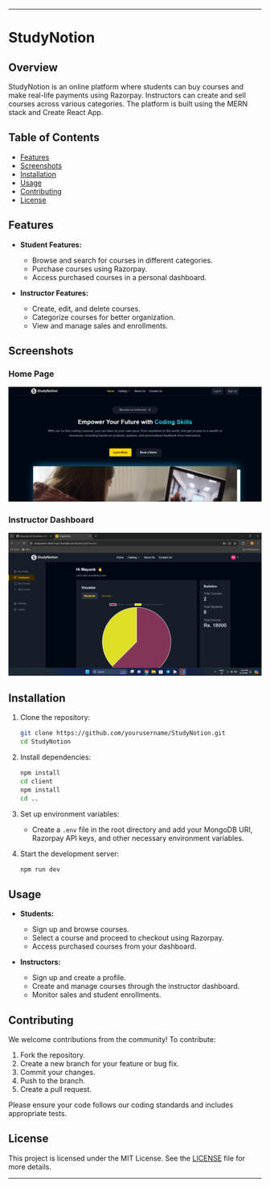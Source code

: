 
---

# StudyNotion

## Overview

StudyNotion is an online platform where students can buy courses and make real-life payments using Razorpay. Instructors can create and sell courses across various categories. The platform is built using the MERN stack and Create React App.

## Table of Contents

- [Features](#features)
- [Screenshots](#screenshots)
- [Installation](#installation)
- [Usage](#usage)
- [Contributing](#contributing)
- [License](#license)

## Features

- **Student Features:**
  - Browse and search for courses in different categories.
  - Purchase courses using Razorpay.
  - Access purchased courses in a personal dashboard.

- **Instructor Features:**
  - Create, edit, and delete courses.
  - Categorize courses for better organization.
  - View and manage sales and enrollments.

## Screenshots

### Home Page

![Home Page](Screenshot%202024-07-30%20130923.png)


### Instructor Dashboard

![Instructor Dashboard](Screenshot%20%2881%29.png)


## Installation

1. Clone the repository:
   ```bash
   git clone https://github.com/yourusername/StudyNotion.git
   cd StudyNotion
   ```

2. Install dependencies:
   ```bash
   npm install
   cd client
   npm install
   cd ..
   ```

3. Set up environment variables:
   - Create a `.env` file in the root directory and add your MongoDB URI, Razorpay API keys, and other necessary environment variables.

4. Start the development server:
   ```bash
   npm run dev
   ```

## Usage

- **Students:**
  - Sign up and browse courses.
  - Select a course and proceed to checkout using Razorpay.
  - Access purchased courses from your dashboard.

- **Instructors:**
  - Sign up and create a profile.
  - Create and manage courses through the instructor dashboard.
  - Monitor sales and student enrollments.

## Contributing

We welcome contributions from the community! To contribute:

1. Fork the repository.
2. Create a new branch for your feature or bug fix.
3. Commit your changes.
4. Push to the branch.
5. Create a pull request.

Please ensure your code follows our coding standards and includes appropriate tests.

## License

This project is licensed under the MIT License. See the [LICENSE](LICENSE) file for more details.

---
